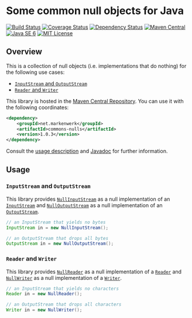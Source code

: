 # Some common null objects for Java

[![Build Status](https://travis-ci.org/markenwerk/java-commons-nulls.svg?branch=master)](https://travis-ci.org/markenwerk/java-commons-nulls)
[![Coverage Status](https://coveralls.io/repos/markenwerk/java-commons-nulls/badge.svg?branch=master&service=github)](https://coveralls.io/github/markenwerk/java-commons-nulls?branch=master)
[![Dependency Status](https://www.versioneye.com/user/projects/573f0f80ce8d0e004130bee4/badge.svg)](https://www.versioneye.com/user/projects/573f0f80ce8d0e004130bee4)
[![Maven Central](https://maven-badges.herokuapp.com/maven-central/net.markenwerk/commons-nulls/badge.svg)](https://maven-badges.herokuapp.com/maven-central/net.markenwerk/commons-nulls)
[![Java SE 6](https://img.shields.io/badge/java-SE_6-brightgreen.svg)](http://docs.oracle.com/javase/6/docs/api/)
[![MIT License](https://img.shields.io/badge/license-MIT-brightgreen.svg)](https://github.com/markenwerk/java-commons-nulls/blob/master/LICENSE)

## Overview

This is a collection of null objects (i.e. implementations that do nothing) for the following use cases:

- [`InputStream` and `OutputStream`](#inputstream-and-outputstream)
- [`Reader` and `Writer`](#reader-and-writer)

This library is hosted in the [Maven Central Repository](https://maven-badges.herokuapp.com/maven-central/net.markenwerk/commons-nulls). You can use it with the following coordinates:

```xml
<dependency>
	<groupId>net.markenwerk</groupId>
	<artifactId>commons-nulls</artifactId>
	<version>1.0.3</version>
</dependency>
```

Consult the [usage description](#usage) and [Javadoc](https://markenwerk.github.io/java-commons-nulls/index.html) for further information.

## Usage

### `InputStream` and `OutputStream`

This library provides [`NullInputStream`][NullInputStream] as a null implementation of an [`InputStream`][InputStream] and [`NullOutputStream`][NullOutputStream] as a null implementation of an [`OutputStream`][OutputStream].

```java
// an InputStream that yields no bytes
InputStream in = new NullInputStream();

// an OutputStream that drops all bytes
OutputStream in = new NullOutputStream();
```

### `Reader` and `Writer`

This library provides [`NullReader`][NullReader] as a null implementation of a [`Reader`][Reader] and [`NullWriter`][NullWriter] as a null implementation of a [`Writer`][Writer].

```java
// an InputStream that yields no characters
Reader in = new NullReader();

// an OutputStream that drops all characters
Writer in = new NullWriter();
```

[NullInputStream]: https://markenwerk.github.io/java-commons-nulls/index.html?net/markenwerk/commons/nulls/NullInputStream.html
[NullOutputStream]: https://markenwerk.github.io/java-commons-nulls/index.html?net/markenwerk/commons/nulls/NullOutputStream.html
[NullReader]: https://markenwerk.github.io/java-commons-nulls/index.html?net/markenwerk/commons/nulls/NullReader.html
[NullWriter]: https://markenwerk.github.io/java-commons-nulls/index.html?net/markenwerk/commons/nulls/NullWriter.html

[InputStream]: http://docs.oracle.com/javase/8/docs/api/index.html?java/io/InputStream.html
[OutputStream]: http://docs.oracle.com/javase/8/docs/api/index.html?java/io/OutputStream.html
[Reader]: http://docs.oracle.com/javase/8/docs/api/index.html?java/io/Reader.html
[Writer]: http://docs.oracle.com/javase/8/docs/api/index.html?java/io/Writer.html
